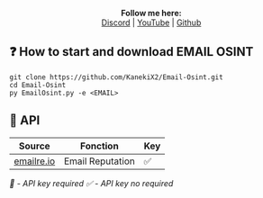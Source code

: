 <p align='center'>
  <b>Follow me here:</b><br>
  <a href="https://discord.gg/5bKTQXBjqG">Discord</a> |
  <a href="https://www.youtube.com/channel/UCdIuioH8MzwMD88XGkliupA">YouTube</a> |
  <a href="https://github.com/KanekiX2">Github</a>
</p>

## ❓ How to start and download EMAIL OSINT
```
git clone https://github.com/KanekiX2/Email-Osint.git
cd Email-Osint
py EmailOsint.py -e <EMAIL>
```

## 🔑 API
| Source | Fonction | Key |  
|-|-|-|
| [emailre.io](https://emailrep.io/) | Email Reputation | ✅ |  

*🔑 - API key required* 
*✅ - API key no required*
